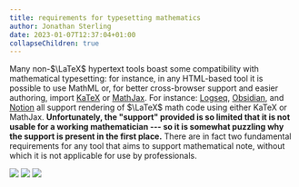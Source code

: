 ```yaml
---
title: requirements for typesetting mathematics
author: Jonathan Sterling
date: 2023-01-07T12:37:04+01:00
collapseChildren: true
---
```


Many non-$\LaTeX$ hypertext tools boast some compatibility with mathematical typesetting: for instance, in any HTML-based tool it is possible to use MathML or, for better cross-browser support and easier authoring, import [KaTeX](https://katex.org/) or [MathJax](https://www.mathjax.org/). For instance: [Logseq](https://logseq.com/), [Obsidian](https://obsidian.md/), and [Notion](https://www.notion.so/) all support rendering of $\LaTeX$ math code using either KaTeX or MathJax. **Unfortunately, the "support" provided is so limited that it is not usable for a working mathematician --- so it is somewhat puzzling why the support is present in the first place.** There are in fact two fundamental requirements for any tool that aims to support mathematical note, without which it is not applicable for use by professionals.

![](tfmt-000F)
![](tfmt-000H)
![](tfmt-000G)
